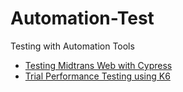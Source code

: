 # Automation-Test
Testing with Automation Tools
- [Testing Midtrans Web with Cypress](https://github.com/Shyy88/Automation-Test/blob/master/cypress/e2e/testing/midtransWeb.cy.js)
- [Trial Performance Testing using K6](https://github.com/Shyy88/Quality-Assurance/blob/main/testing/k6/performance/trial-tesst.js)
